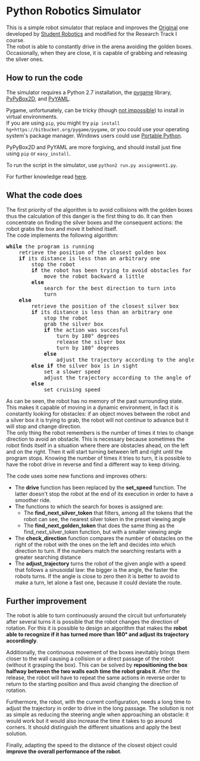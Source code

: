 # Python Robotics Simulator
This is a simple robot simulator that replace and improves the [Original](https://github.com/CarmineD8/python_simulator) one developed by [Student Robotics](https://studentrobotics.org/) and modified for the Research Track I course.  
The robot is able to constantly drive in the arena avoiding the golden boxes.
Occasionally, when they are close, it is capable of grabbing and releasing the silver ones.  

## How to run the code  
The simulator requires a Python 2.7 installation, the [pygame](http://pygame.org/) library, [PyPyBox2D](https://pypi.python.org/pypi/pypybox2d/2.1-r331), and [PyYAML](https://pypi.python.org/pypi/PyYAML/).  

Pygame, unfortunately, can be tricky (though [not impossible](http://askubuntu.com/q/312767)) to install in virtual environments.  
If you are using `pip`, you might try `pip install hg+https://bitbucket.org/pygame/pygame`, or you could use your operating system's package manager. Windows users could use [Portable Python](http://portablepython.com/).  

PyPyBox2D and PyYAML are more forgiving, and should install just fine using `pip` or `easy_install`.  

To run the script in the simulator, use `python2 run.py assignment1.py`.  

For further knowledge read [here](https://github.com/CarmineD8/python_simulator/tree/master/robot-sim).

## What the code does  
The first priority of the algorithm is to avoid collisions with the golden boxes thus the calculation of this danger is the first thing to do. It can then concentrate on finding the silver boxes and the consequent actions: the robot grabs the box and move it behind itself.  
The code implements the following algorithm:  
<pre>
<b>while</b> the program is running
	retrieve the position of the closest golden box   
	<b>if</b> its distance is less than an arbitrary one  
		stop the robot  
		<b>if</b> the robot has been trying to avoid obstacles for 10 timesteps/turns   
			move the robot backward a little   
		<b>else</b>  
			search for the best direction to turn into  
			turn  
	<b>else</b>  
 		retrieve the position of the closest silver box  
		<b>if</b> its distance is less than an arbitrary one  
			stop the robot  
			grab the silver box  
			<b>if</b> the action was succesful  
				turn by 180° degrees  
				release the silver box  
				turn by 180° degrees   
			<b>else</b>   
				adjust the trajectory according to the angle of the silver box with respect to the robot direction  
		<b>else</b> <b>if</b> the silver box is in sight  
			set a slower speed  
			adjust the trajectory according to the angle of the silver box with respect to the robot direction  
		<b>else</b>   
			set cruising speed
</pre>

As can be seen, the robot has no memory of the past surrounding state. This makes it capable of moving in a dynamic environment, in fact it is constantly looking for obstacles: if an object moves between the robot and a silver box it is trying to grab, the robot will not continue to advance but it will stop and change direction.  
The only thing the robot remembers is the number of times it tries to change direction to avoid an obstacle. This is necessary because sometimes the robot finds itself in a situation where there are obstacles ahead, on the left and on the right. Then it will start turning between left and right until the program stops. Knowing the number of times it tries to turn, it is possible to have the robot drive in reverse and find a different way to keep driving.  

The code uses some new functions and improves others:
 + The **drive** function has been replaced by the **set_speed** function. The latter doesn't stop the robot at the end of its execution in order 
 to have a smoother ride.  
 + The functions to which the search for boxes is assigned are:  
 	- The **find_next_silver_token** that filters, among all the tokens that the robot can see, the nearest silver token in the preset viewing angle  
 	- The **find_next_golden_token** that does the same thing as the find_next_silver_token function, but with a smaller viewing angle  
 + The **check_direction** function compares the number of obstacles on the right of the robot with the ones on the left and decides into which direction to turn. If the numbers match the searching restarts with a greater searching distance  
 + The **adjust_trajectory** turns the robot of the given angle with a speed that follows a sinusoidal law: the bigger is the angle, the faster the robots turns. If the angle is close to zero then it is better to avoid to make a turn, let alone a fast one, because it could deviate the route.
 


## Further improvement
The robot is able to turn continuously around the circuit but unfortunately after several turns it is possible that the robot changes the direction of rotation. For this it is possible to design an algorithm that makes the **robot able to recognize if it has turned more than 180° and adjust its trajectory accordingly**.

Additionally, the continuous movement of the boxes inevitably brings them closer to the wall causing a collision or a direct passage of the robot (without it grasping the box). This can be solved by **repositioning the box halfway between the two walls each time the robot grabs it**. After the release, the robot will have to repeat the same actions in reverse order to return to the starting position and thus avoid changing the direction of rotation.

Furthermore, the robot, with the current configuration, needs a long time to adjust the trajectory in order to drive in the long passage. The solution is not as simple as reducing the steering angle when approaching an obstacle: it would work but it would also increase the time it takes to go around corners. It should distinguish the different situations and apply the best solution.  

Finally, adapting the speed to the distance of the closest object could **improve the overall performance of the robot**.  



 
